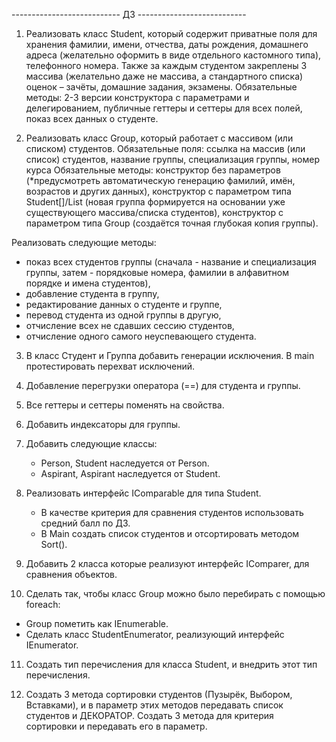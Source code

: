 --------------------------- ДЗ ---------------------------

1) Реализовать класс Student, который содержит приватные поля для хранения фамилии, имени, отчества, даты рождения,
домашнего адреса (желательно оформить в виде отдельного кастомного типа), телефонного номера.
Также за каждым студентом закреплены 3 массива (желательно даже не массива, а стандартного списка) оценок – зачёты, домашние задания, экзамены.
Обязательные методы: 2-3 версии конструктора с параметрами и делегированием, публичные геттеры и сеттеры для всех полей, показ всех данных о студенте.

2) Реализовать класс Group, который работает с массивом (или списком) студентов.
Обязательные поля: ссылка на массив (или список) студентов, название группы, специализация группы, номер курса
Обязательные методы: конструктор без параметров (*предусмотреть автоматическую генерацию фамилий, имён, возрастов и других данных), конструктор с параметром типа Student[]/List<Student> (новая группа формируется на основании уже существующего массива/списка студентов), конструктор с параметром типа Group (создаётся точная глубокая копия группы).

Реализовать следующие методы:
- показ всех студентов группы (сначала - название и специализация группы, затем - порядковые номера, фамилии в алфавитном порядке и имена студентов),
- добавление студента в группу,
- редактирование данных о студенте и группе,
- перевод студента из одной группы в другую,
- отчисление всех не сдавших сессию студентов,
- отчисление одного самого неуспевающего студента.

3) В класс Студент и Группа добавить генерации исключения. В main протестировать перехват исключений.

4) Добавление перегрузки оператора (==) для студента и группы.

5) Все геттеры и сеттеры поменять на свойства.

6) Добавить индексаторы для группы.

7) Добавить следующие классы:
   - Person, Student наследуется от Person.
   - Aspirant, Aspirant наследуется от Student.

8) Реализовать интерфейс IComparable для типа Student.
   - В качестве критерия для сравнения студентов использовать средний балл по ДЗ.
   - В Main создать список студентов и отсортировать методом Sort().

9) Добавить 2 класса которые реализуют интерфейс IComparer, для сравнения объектов.

10) Сделать так, чтобы класс Group можно было перебирать с помощью foreach:
   - Group пометить как IEnumerable.
   - Сделать класс StudentEnumerator, реализующий интерфейс IEnumerator.

11) Создать тип перечисления для класса Student, и внедрить этот тип перечисления.

12) Создать 3 метода сортировки студентов (Пузырёк, Выбором, Вставками),
и в параметр этих методов передавать список студентов и ДЕКОРАТОР.
Создать 3 метода для критерия сортировки и передавать его в параметр.
